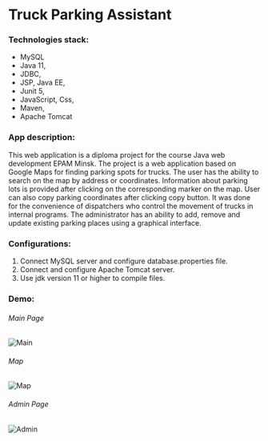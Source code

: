 # Truck Parking Assistant

### Technologies stack:

- MySQL
- Java 11,
- JDBC,
- JSP, Java EE,
- Junit 5,
- JavaScript, Css,
- Maven,
- Apache Tomcat


### App description:
This web application is a diploma project for the course Java web development EPAM Minsk.
The project is a web application based on Google Maps for finding parking spots for trucks.
The user has the ability to search on the map by address or coordinates. Information about
parking lots is provided after clicking on the corresponding marker on the map. User can also
copy parking coordinates after clicking copy button. It was done for the convenience of dispatchers
who control the movement of trucks in internal programs. The administrator has an ability to add, remove
and update existing parking places using a graphical interface.

### Configurations:
1) Connect MySQL server and configure database.properties file.
2) Connect and configure Apache Tomcat server.
3) Use jdk version 11 or higher to compile files.
### Demo:
###### Main Page
![Main](https://user-images.githubusercontent.com/64087276/107155018-50590200-6976-11eb-89f7-c0010751f0aa.png)
###### Map
![Map](https://user-images.githubusercontent.com/64087276/107155069-a2018c80-6976-11eb-8376-c4a4131db82d.png)
###### Admin Page
![Admin](https://user-images.githubusercontent.com/64087276/107155092-c0678800-6976-11eb-9b4c-2edfd41654ce.png)
